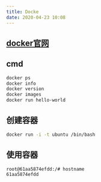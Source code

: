 ```yaml
---
title: Docke
date: 2020-04-23 10:08
---
```


## [docker官网](https://hub.docker.com/)

## cmd 
```bash
docker ps
docker info 
docker version
docker images
docker run hello-world
```
## 创建容器
```bash
docker run -i -t ubuntu /bin/bash
```

## 使用容器
```bash
root@61aa5874efdd:/# hostname
61aa5874efdd
```

